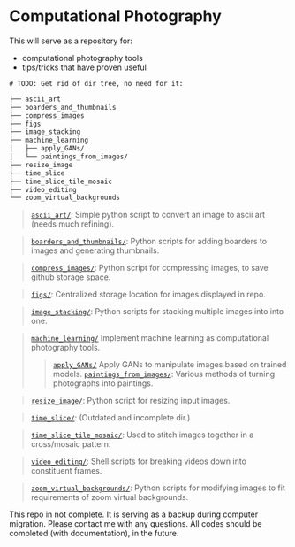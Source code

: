 # Computational Photography #

This will serve as a repository for:
- computational photography tools
- tips/tricks that have proven useful

`# TODO: Get rid of dir tree, no need for it:`

```sh
├── ascii_art
├── boarders_and_thumbnails
├── compress_images
├── figs
├── image_stacking
├── machine_learning
│   ├── apply_GANs/
│   └── paintings_from_images/
├── resize_image
├── time_slice
├── time_slice_tile_mosaic
├── video_editing
└── zoom_virtual_backgrounds
```

> [`ascii_art/`](./ascii_art/): Simple python script to convert an image to ascii art (needs much refining).

> [`boarders_and_thumbnails/`](./boarders_and_thumbnails/): Python scripts for adding boarders to images and generating thumbnails.

> [`compress_images/`](./compress_images/): Python script for compressing images, to save github storage space.

> [`figs/`](./figs/): Centralized storage location for images displayed in repo.

> [`image_stacking/`](./image_stacking/): Python scripts for stacking multiple images into into one.

> [`machine_learning/`](./machine_learning/) Implement machine learning as computational photography tools.
>> [`apply_GANs/`](./machine_learning/apply_GANs/) Apply GANs to manipulate images based on trained models.
>> [`paintings_from_images/`](./machine_learning/paintings_from_images/): Various methods of turning photographs into paintings.

> [`resize_image/`](./resize_image/): Python script for resizing input images.

> [`time_slice/`](./time_slice/): (Outdated and incomplete dir.)

> [`time_slice_tile_mosaic/`](./time_slice_tile_mosaic/): Used to stitch images together in a cross/mosaic pattern.

> [`video_editing/`](./video_editing/): Shell scripts for breaking videos down into constituent frames.

> [`zoom_virtual_backgrounds/`](./zoom_virtual_backgrounds/): Python scripts for modifying images to fit requirements of zoom virtual backgrounds.

This repo in not complete.  It is serving as a backup during computer migration.  Please contact me with any questions.  All codes should be completed (with documentation), in the future.